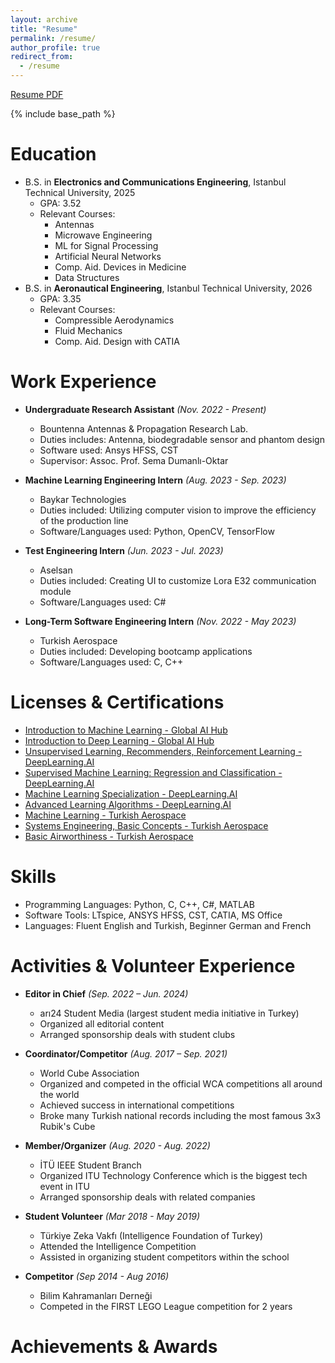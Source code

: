 ```yaml
---
layout: archive
title: "Resume"
permalink: /resume/
author_profile: true
redirect_from:
  - /resume
---
```


[Resume PDF](resume_130624.pdf)

{% include base_path %}

Education
======
* B.S. in **Electronics and Communications Engineering**, Istanbul Technical University, 2025
  * GPA: 3.52
  * Relevant Courses:
    - Antennas
    - Microwave Engineering
    - ML for Signal Processing
    - Artificial Neural Networks
    - Comp. Aid. Devices in Medicine
    - Data Structures 
* B.S. in **Aeronautical Engineering**, Istanbul Technical University, 2026 
  * GPA: 3.35
  * Relevant Courses:
    - Compressible Aerodynamics
    - Fluid Mechanics
    - Comp. Aid. Design with CATIA

Work Experience
======
* **Undergraduate Research Assistant** *(Nov. 2022 - Present)*
  * Bountenna Antennas & Propagation Research Lab.
  * Duties includes: Antenna, biodegradable sensor and phantom design
  * Software used: Ansys HFSS, CST
  * Supervisor: Assoc. Prof. Sema Dumanlı-Oktar

* **Machine Learning Engineering Intern** *(Aug. 2023 - Sep. 2023)*
  * Baykar Technologies
  * Duties included: Utilizing computer vision to improve the efficiency of the production line
  * Software/Languages used: Python, OpenCV, TensorFlow

* **Test Engineering Intern** *(Jun. 2023 - Jul. 2023)*
  * Aselsan
  * Duties included: Creating UI to customize Lora E32 communication module
  * Software/Languages used: C#
 
* **Long-Term Software Engineering Intern** *(Nov. 2022 - May 2023)* 
  * Turkish Aerospace
  * Duties included: Developing bootcamp applications
  * Software/Languages used: C, C++

Licenses & Certifications
======
* [Introduction to Machine Learning - Global AI Hub](https://globalaihub.com/certificate-share/eyJ1c2VyLWlkIjo4MjQzNCwiY291cnNlLWlkIjoxMTQ0NjUsImNlcnQtaWQiOiIxMTQ2OTcifQ==)
* [Introduction to Deep Learning - Global AI Hub](https://globalaihub.com/certificate-share/eyJ1c2VyLWlkIjo4MjQzNCwiY291cnNlLWlkIjoxMTUyMTksImNlcnQtaWQiOiIxMTUzODgifQ==)
* [Unsupervised Learning, Recommenders, Reinforcement Learning - DeepLearning.AI](https://www.coursera.org/account/accomplishments/certificate/YLUJHM9UHYBW)
* [Supervised Machine Learning: Regression and Classification - DeepLearning.AI](https://www.coursera.org/account/accomplishments/certificate/VVE8C82NPEFM)
* [Machine Learning Specialization - DeepLearning.AI](https://www.coursera.org/account/accomplishments/specialization/certificate/UAG63VEU6KCS)
* [Advanced Learning Algorithms - DeepLearning.AI](https://www.coursera.org/account/accomplishments/certificate/DXXWUKZ5RNKU)
* [Machine Learning - Turkish Aerospace](tusas_ml.pdf)
* [Systems Engineering, Basic Concepts - Turkish Aerospace](tusas_system.pdf)
* [Basic Airworthiness - Turkish Aerospace](tusas_air.pdf)

Skills
======
* Programming Languages: Python, C, C++, C#, MATLAB
* Software Tools: LTspice, ANSYS HFSS, CST, CATIA, MS Office
* Languages: Fluent English and Turkish, Beginner German and French
  
Activities & Volunteer Experience
======
* **Editor in Chief** *(Sep. 2022 – Jun. 2024)*
  * arı24 Student Media (largest student media initiative in Turkey)
  * Organized all editorial content
  * Arranged sponsorship deals with student clubs
 
* **Coordinator/Competitor** *(Aug. 2017 – Sep. 2021)*
  * World Cube Association
  * Organized and competed in the official WCA competitions all around the world
  * Achieved success in international competitions
  * Broke many Turkish national records including the most famous 3x3 Rubik's Cube
    
* **Member/Organizer** *(Aug. 2020 - Aug. 2022)*
  * İTÜ IEEE Student Branch
  * Organized ITU Technology Conference which is the biggest tech event in ITU
  * Arranged sponsorship deals with related companies
 
* **Student Volunteer** *(Mar 2018 - May 2019)*
  * Türkiye Zeka Vakfı (Intelligence Foundation of Turkey)
  * Attended the Intelligence Competition
  * Assisted in organizing student competitors within the school
 
* **Competitor** *(Sep 2014 - Aug 2016)*
  * Bilim Kahramanları Derneği
  * Competed in the FIRST LEGO League competition for 2 years
 
Achievements & Awards 
======

